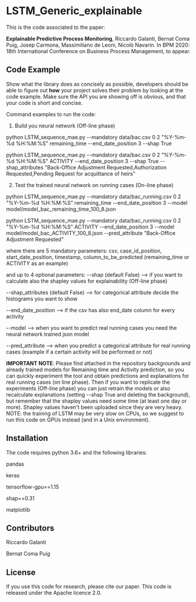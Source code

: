 # LSTM_Generic_explainable

This is the code associated to the paper:

**Explainable Predictive Process Monitoring**, Riccardo Galanti, Bernat Coma Puig, Josep Carmona, Massimiliano de Leoni, Nicolò Navarin. In BPM 2020: 18th International Conference on Business Process Management, to appear.

## Code Example

Show what the library does as concisely as possible, developers should be able to figure out **how** your project solves their problem by looking at the code example. Make sure the API you are showing off is obvious, and that your code is short and concise.

Command examples to run the code:
1) Build you neural network (Off-line phase)

python LSTM_sequence_mae.py --mandatory data/bac.csv 0 2 "%Y-%m-%d %H:%M:%S" remaining_time --end_date_position 3 --shap True

python LSTM_sequence_mae.py --mandatory data/bac.csv 0 2 "%Y-%m-%d %H:%M:%S" ACTIVITY --end_date_position 3 --shap True --shap_attributes "Back-Office Adjustment Requested,Authorization Requested,Pending Request for acquittance of heirs"

2) Test the trained neural network on running cases (On-line phase)

python LSTM_sequence_mae.py --mandatory data/bac_running.csv 0 2 "%Y-%m-%d %H:%M:%S" remaining_time --end_date_position 3 --model model/model_bac_remaining_time_100_8.json

python LSTM_sequence_mae.py --mandatory data/bac_running.csv 0 2 "%Y-%m-%d %H:%M:%S" ACTIVITY --end_date_position 3 --model model/model_bac_ACTIVITY_100_8.json --pred_attribute "Back-Office Adjustment Requested"

where there are 5 mandatory parameters: csv, case_id_position, start_date_position, timestamp, column_to_be_predicted (remaining_time or ACTIVITY as an example)

and up to 4 optional parameters: 
--shap (default False) --> if you want to calculate also the shapley values for explainability (Off-line phase)

--shap_attributes (default False) --> for categorical attribute decide the histograms you want to show

--end_date_position --> if the csv has also end_date column for every activity

--model --> when you want to predict real running cases you need the neural network trained json model

--pred_attribute --> when you predict a categorical attribute for real running cases (example if a certain activity will be performed or not)


**IMPORTANT NOTE**: Please find attached in the repository backgrounds and already trained models for Remaining time and Activity prediction, so you can quickly experiment the tool and
                    obtain predictions and explanations for real running cases (on line phase). Then if you want to replicate the experiments (Off-line phase) you can just retrain the 
					models or also recalculate explanations (setting --shap True and deleting the background), but remember that the shapley values need some time (at least one day or more).
					Shapley values haven't been uploaded since they are very heavy.
				    NOTE: the training of LSTM may be very slow on CPUs, so we suggest to run this code on GPUs instead (and in a Unix environment).


## Installation
The code requires python 3.6+ and the following libraries:

pandas

keras

tensorflow-gpu==1.15

shap==0.31

matplotlib

## Contributors

Riccardo Galanti

Bernat Coma Puig

## License

If you use this code for research, please cite our paper.
This code is released under the Apache licence 2.0.